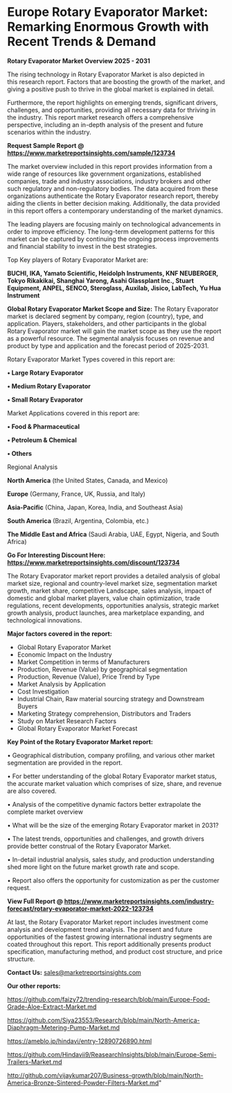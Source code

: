 # Europe Rotary Evaporator Market: Remarking Enormous Growth with Recent Trends & Demand

<Strong> Rotary Evaporator Market Overview 2025 - 2031</strong>

The rising technology in Rotary Evaporator Market is also depicted in this research report. Factors that are boosting the growth of the market, and giving a positive push to thrive in the global market is explained in detail.

Furthermore, the report highlights on emerging trends, significant drivers, challenges, and opportunities, providing all necessary data for thriving in the industry. This report market research offers a comprehensive perspective, including an in-depth analysis of the present and future scenarios within the industry.

<strong>Request Sample Report @ <a href=https://www.marketreportsinsights.com/sample/123734>https://www.marketreportsinsights.com/sample/123734</a></strong>

The market overview included in this report provides information from a wide range of resources like government organizations, established companies, trade and industry associations, industry brokers and other such regulatory and non-regulatory bodies. The data acquired from these organizations authenticate the Rotary Evaporator research report, thereby aiding the clients in better decision making. Additionally, the data provided in this report offers a contemporary understanding of the market dynamics.

The leading players are focusing mainly on technological advancements in order to improve efficiency. The long-term development patterns for this market can be captured by continuing the ongoing process improvements and financial stability to invest in the best strategies.

Top Key players of Rotary Evaporator Market are:

<strong>BUCHI, IKA, Yamato Scientific, Heidolph Instruments, KNF NEUBERGER, Tokyo Rikakikai, Shanghai Yarong, Asahi Glassplant Inc., Stuart Equipment, ANPEL, SENCO, Steroglass, Auxilab, Jisico, LabTech, Yu Hua Instrument</strong>

<strong><b>Global Rotary Evaporator Market Scope and Size:</b></strong>
The Rotary Evaporator market is declared segment by company, region (country), type, and application. Players, stakeholders, and other participants in the global Rotary Evaporator market will gain the market scope as they use the report as a powerful resource. The segmental analysis focuses on revenue and product by type and application and the forecast period of 2025-2031.

Rotary Evaporator Market Types covered in this report are:

<strong>• Large Rotary Evaporator

• Medium Rotary Evaporator

• Small Rotary Evaporator</strong>

Market Applications covered in this report are:

<strong>• Food & Pharmaceutical

• Petroleum & Chemical

• Others</strong> 

Regional Analysis

<strong>North America</strong> (the United States, Canada, and Mexico)

<strong>Europe</strong> (Germany, France, UK, Russia, and Italy)

<strong>Asia-Pacific</strong> (China, Japan, Korea, India, and Southeast Asia)

<strong>South America</strong> (Brazil, Argentina, Colombia, etc.)

<strong>The Middle East and Africa</strong> (Saudi Arabia, UAE, Egypt, Nigeria, and South Africa)

<strong>Go For Interesting Discount Here: <a href=https://www.marketreportsinsights.com/discount/123734>https://www.marketreportsinsights.com/discount/123734</a></strong>

The Rotary Evaporator market report provides a detailed analysis of global market size, regional and country-level market size, segmentation market growth, market share, competitive Landscape, sales analysis, impact of domestic and global market players, value chain optimization, trade regulations, recent developments, opportunities analysis, strategic market growth analysis, product launches, area marketplace expanding, and technological innovations.

<strong><b>Major factors covered in the report:</b></strong>
<ul>
  <li>Global Rotary Evaporator Market </li>
  <li>Economic Impact on the Industry</li>
  <li>Market Competition in terms of Manufacturers</li>
  <li>Production, Revenue (Value) by geographical segmentation</li>
  <li>Production, Revenue (Value), Price Trend by Type</li>
  <li>Market Analysis by Application</li>
  <li>Cost Investigation</li>
  <li>Industrial Chain, Raw material sourcing strategy and Downstream Buyers</li>
  <li>Marketing Strategy comprehension, Distributors and Traders</li>
  <li>Study on Market Research Factors</li>
  <li>Global Rotary Evaporator Market Forecast</li>
</ul>

<strong><b>Key Point of the Rotary Evaporator Market report:</b></strong>

• Geographical distribution, company profiling, and various other market segmentation are provided in the report.

• For better understanding of the global Rotary Evaporator market status, the accurate market valuation which comprises of size, share, and revenue are also covered.

• Analysis of the competitive dynamic factors better extrapolate the complete market overview

• What will be the size of the emerging Rotary Evaporator market in 2031?

• The latest trends, opportunities and challenges, and growth drivers provide better construal of the Rotary Evaporator Market.

• In-detail industrial analysis, sales study, and production understanding shed more light on the future market growth rate and scope.

• Report also offers the opportunity for customization as per the customer request.

<strong><b>View Full Report @ <a href=https://www.marketreportsinsights.com/industry-forecast/rotary-evaporator-market-2022-123734>https://www.marketreportsinsights.com/industry-forecast/rotary-evaporator-market-2022-123734</a></b></strong>


At last, the Rotary Evaporator Market report includes investment come analysis and development trend analysis. The present and future opportunities of the fastest growing international industry segments are coated throughout this report. This report additionally presents product specification, manufacturing method, and product cost structure, and price structure.

<strong>Contact Us:</strong>
sales@marketreportsinsights.com

<strong>Our other reports:</strong>

<a href=https://github.com/faizy72/trending-research/blob/main/Europe-Food-Grade-Aloe-Extract-Market.md>https://github.com/faizy72/trending-research/blob/main/Europe-Food-Grade-Aloe-Extract-Market.md</a>

<a href=https://github.com/Siya23553/Research/blob/main/North-America-Diaphragm-Metering-Pump-Market.md>https://github.com/Siya23553/Research/blob/main/North-America-Diaphragm-Metering-Pump-Market.md</a>

<a href=https://ameblo.jp/hindavi/entry-12890726890.html>https://ameblo.jp/hindavi/entry-12890726890.html</a>

<a href=https://github.com/Hindavii9/ReasearchInsights/blob/main/Europe-Semi-Trailers-Market.md>https://github.com/Hindavii9/ReasearchInsights/blob/main/Europe-Semi-Trailers-Market.md</a>

<a href=http://github.com/vijaykumar207/Business-growth/blob/main/North-America-Bronze-Sintered-Powder-Filters-Market.md>http://github.com/vijaykumar207/Business-growth/blob/main/North-America-Bronze-Sintered-Powder-Filters-Market.md</a>"
